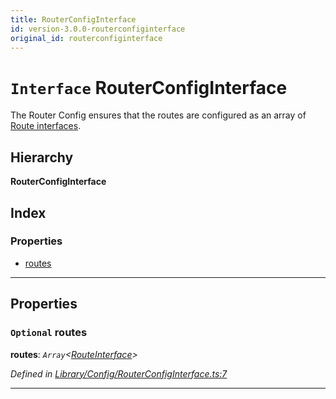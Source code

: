 ```yaml
---
title: RouterConfigInterface
id: version-3.0.0-routerconfiginterface
original_id: routerconfiginterface
---
```


# `Interface` RouterConfigInterface

The Router Config ensures that the routes are configured as an array of [Route interfaces](routeinterface.md).

## Hierarchy

**RouterConfigInterface**

## Index

### Properties

* [routes](routerconfiginterface#routes)

---

## Properties

<a id="routes"></a>

### `Optional` routes

**routes**: *`Array`<[RouteInterface](routeinterface)>*

*Defined in [Library/Config/RouterConfigInterface.ts:7](https://github.com/Rawphs/stix/blob/f097835/src/Library/Config/RouterConfigInterface.ts#L7)*

___

